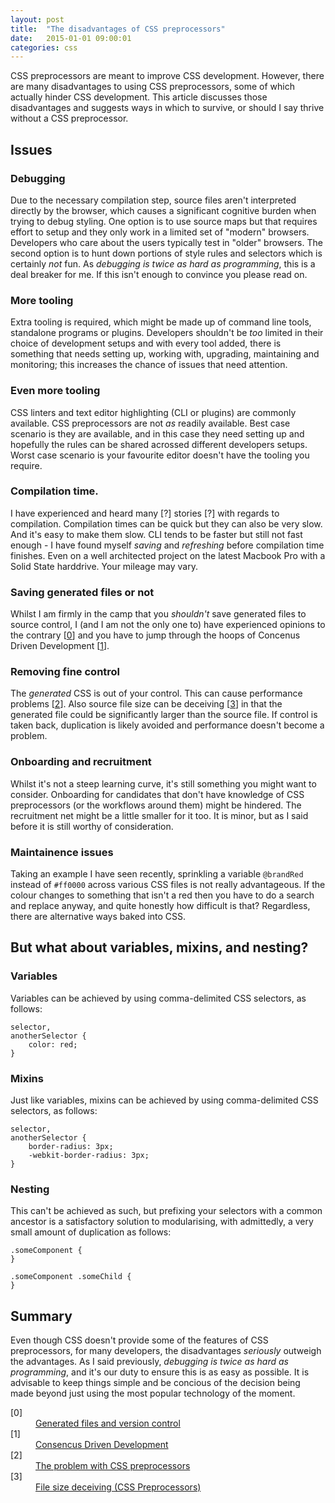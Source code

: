```yaml
---
layout: post
title:  "The disadvantages of CSS preprocessors"
date:   2015-01-01 09:00:01
categories: css
---
```


CSS preprocessors are meant to improve CSS development. However, there are many disadvantages to using CSS preprocessors, some of which actually hinder CSS development. This article discusses those disadvantages and suggests ways in which to survive, or should I say thrive without a CSS preprocessor.

## Issues

### Debugging

Due to the necessary compilation step, source files aren't interpreted directly by the browser, which causes a significant cognitive burden when trying to debug styling. One option is to use source maps but that requires effort to setup and they only work in a limited set of "modern" browsers. Developers who care about the users typically test in "older" browsers. The second option is to hunt down portions of style rules and selectors which is certainly *not* fun. As *debugging is twice as hard as programming*, this is a deal breaker for me. If this isn't enough to convince you please read on.

### More tooling

Extra tooling is required, which might be made up of command line tools, standalone programs or plugins. Developers shouldn't be *too* limited in their choice of development setups and with every tool added, there is something that needs setting up, working with, upgrading, maintaining and monitoring; this increases the chance of issues that need attention.

### Even more tooling

CSS linters and text editor highlighting (CLI or plugins) are commonly available. CSS preprocessors are not *as* readily available. Best case scenario is they are available, and in this case they need setting up and hopefully the rules can be shared acrossed different developers setups. Worst case scenario is your favourite editor doesn't have the tooling you require.

### Compilation time.

I have experienced and heard many [?] stories [?] with regards to compilation. Compilation times can be quick but they can also be very slow. And it's easy to make them slow. CLI tends to be faster but still not fast enough - I have found myself *saving* and *refreshing* before compilation time finishes. Even on a well architected project on the latest Macbook Pro with a Solid State harddrive. Your mileage may vary.

### Saving generated files or not

Whilst I am firmly in the camp that you *shouldn't* save generated files to source control, I (and I am not the only one to) have experienced opinions to the contrary [[0](#ref0)] and you have to jump through the hoops of Concenus Driven Development [[1](#ref1)].

### Removing fine control

The *generated* CSS is out of your control. This can cause performance problems [[2](#ref2)]. Also source file size can be deceiving [[3](#ref3)] in that the generated file could be significantly larger than the source file. If control is taken back, duplication is likely avoided and performance doesn't become a problem.

### Onboarding and recruitment

Whilst it's not a steep learning curve, it's still something you might want to consider. Onboarding for candidates that don't have knowledge of CSS preprocessors (or the workflows around them) might be hindered. The recruitment net might be a little smaller for it too. It is minor, but as I said before it is still worthy of consideration.

### Maintainence issues

Taking an example I have seen recently, sprinkling a variable `@brandRed` instead of `#ff0000` across various CSS files is not really advantageous. If the colour changes to something that isn't a red then you have to do a search and replace anyway, and quite honestly how difficult is that? Regardless, there are alternative ways baked into CSS.

## But what about variables, mixins, and nesting?

### Variables

Variables can be achieved by using comma-delimited CSS selectors, as follows:

	selector,
	anotherSelector {
		color: red;
	}

### Mixins

Just like variables, mixins can be achieved by using comma-delimited CSS selectors, as follows:

	selector,
	anotherSelector {
		border-radius: 3px;
		-webkit-border-radius: 3px;
	}

### Nesting

This can't be achieved as such, but prefixing your selectors with a common ancestor is a satisfactory solution to modularising, with admittedly, a very small amount of duplication as follows:

	.someComponent {
	}

	.someComponent .someChild {
	}

## Summary

Even though CSS doesn't provide some of the features of CSS preprocessors, for many developers, the disadvantages *seriously* outweigh the advantages. As I said previously, *debugging is twice as hard as programming*, and it's our duty to ensure this is as easy as possible. It is advisable to keep things simple and be concious of the decision being made beyond just using the most popular technology of the moment.

<dl>
	<dt class="citation" id="ref0">[0]</dt>
	<dd><a href="http://stackoverflow.com/questions/13185170/using-less-and-version-control-should-generated-css-be-included-in-a-repo">Generated files and version control</a></dd>
	<dt class="citation" id="ref1">[1]</dt>
	<dd><a href="http://www.nczonline.net/blog/2015/04/14/consensus-driven-development/">Consencus Driven Development</a></dd>
	<dt class="citation" id="ref2">[2]</dt>
	<dd><a href="http://blog.millermedeiros.com/the-problem-with-css-pre-processors/">The problem with CSS preprocessors</a></dd>
	<dt class="citation" id="ref3">[3]</dt>
	<dd><a href="http://jaketrent.com/post/cons-css-preprocessors/">File size deceiving (CSS Preprocessors)</a></dd>
</dl>